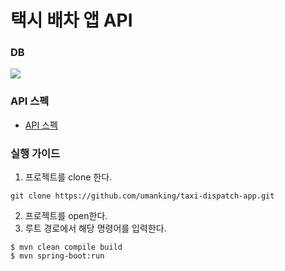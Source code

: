 # 택시 배차 앱 API 

### DB 
![](https://user-images.githubusercontent.com/28615416/63218212-72aefc80-c191-11e9-879d-6caf50cacab9.png)

### API 스펙 
- [API 스펙](api-spec.md)

### 실행 가이드
1. 프로젝트를 clone 한다.
```shell script
git clone https://github.com/umanking/taxi-dispatch-app.git
```

2. 프로젝트를 open한다. 
3. 루트 경로에서 해당 명령어를 입력한다.
```shell script
$ mvn clean compile build
$ mvn spring-boot:run
```
